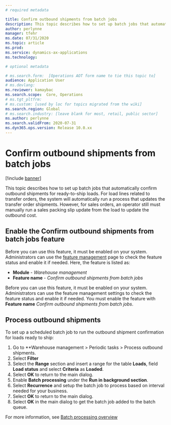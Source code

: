 ```yaml
---
# required metadata

title: Confirm outbound shipments from batch jobs
description: This topic describes how to set up batch jobs that automatically confirm outbound shipments for ready-to-ship loads. For load lines related to transfer orders, the system will automatically run a process that updates the transfer order shipments. However, for sales orders, an operator still must manually run a sales packing slip update from the load to update the outbound cost.
author: perlynne
manager: tfehr
ms.date: 07/31/2020
ms.topic: article
ms.prod: 
ms.service: dynamics-ax-applications
ms.technology: 

# optional metadata

# ms.search.form:  [Operations AOT form name to tie this topic to]
audience: Application User
# ms.devlang: 
ms.reviewer: kamaybac
ms.search.scope:  Core, Operations
# ms.tgt_pltfrm: 
# ms.custom: [used by loc for topics migrated from the wiki]
ms.search.region: Global
# ms.search.industry: [leave blank for most, retail, public sector]
ms.author: perlynne
ms.search.validFrom: 2020-07-31
ms.dyn365.ops.version: Release 10.0.xx
---
```


# Confirm outbound shipments from batch jobs

[!include [banner](../includes/banner.md)]

This topic describes how to set up batch jobs that automatically confirm outbound shipments for ready-to-ship loads. For load lines related to transfer orders, the system will automatically run a process that updates the transfer order shipments. However, for sales orders, an operator still must manually run a sales packing slip update from the load to update the outbound cost.

## Enable the Confirm outbound shipments from batch jobs feature

Before you can use this feature, it must be enabled on your system. Administrators can use the [feature management](../../fin-ops-core/fin-ops/get-started/feature-management/feature-management-overview.md) page to check the feature status and enable it if needed. Here, the feature is listed as:

- **Module** - *Warehouse management*
- **Feature name** - *Confirm outbound shipments from batch jobs*

Before you can use this feature, it must be enabled on your system. Administrators can use the feature management settings to check the feature status and enable it if needed. You must enable the feature with **Feature name** *Confirm outbound shipments from batch jobs*.

## Process outbound shipments

To set up a scheduled batch job to run the outbound shipment confirmation for loads ready to ship:

1. Go to **Warehouse management \> Periodic tasks \> Process outbound shipments.
1. Select **Filter**
1. Select the **Range** section and insert a range for the table **Loads**, field **Load status** and select **Criteria** as **Loaded**.
1. Select **OK** to return to the main dialog.
1. Enable **Batch processing** under the **Run in background section**.
1. Select **Recurrence** and setup the batch job to process based on interval needed for your business.
1. Select **OK** to return to the main dialog.
1. Select **OK** in the main dialog to get the batch job added to the batch queue.

For more information, see [Batch processing overview](../../fin-ops-core/dev-itpro/sysadmin/batch-processing-overview.md)
